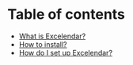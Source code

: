 # Table of contents

* [What is Excelendar?](README.md)
* [How to install?](how-to-install.md)
* [How do I set up Excelendar?](how-do-i-set-up-excelendar.md)
